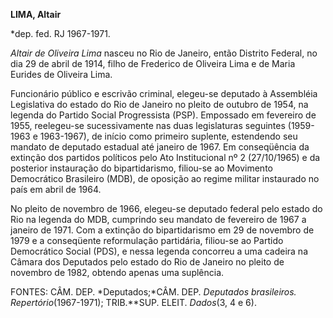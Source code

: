 **LIMA, Altair**

\*dep. fed. RJ 1967-1971.

*Altair de Oliveira Lima* nasceu no Rio de Janeiro, então Distrito
Federal, no dia 29 de abril de 1914, filho de Frederico de Oliveira Lima
e de Maria Eurides de Oliveira Lima.

Funcionário público e escrivão criminal, elegeu-se deputado à Assembléia
Legislativa do estado do Rio de Janeiro no pleito de outubro de 1954, na
legenda do Partido Social Progressista (PSP). Empossado em fevereiro de
1955, reelegeu-se sucessivamente nas duas legislaturas seguintes
(1959-1963 e 1963-1967), de início como primeiro suplente, estendendo
seu mandato de deputado estadual até janeiro de 1967. Em conseqüência da
extinção dos partidos políticos pelo Ato Institucional nº 2 (27/10/1965)
e da posterior instauração do bipartidarismo, filiou-se ao Movimento
Democrático Brasileiro (MDB), de oposição ao regime militar instaurado
no país em abril de 1964.

No pleito de novembro de 1966, elegeu-se deputado federal pelo estado do
Rio na legenda do MDB, cumprindo seu mandato de fevereiro de 1967 a
janeiro de 1971. Com a extinção do bipartidarismo em 29 de novembro de
1979 e a conseqüente reformulação partidária, filiou-se ao Partido
Democrático Social (PDS), e nessa legenda concorreu a uma cadeira na
Câmara dos Deputados pelo estado do Rio de Janeiro no pleito de novembro
de 1982, obtendo apenas uma suplência.

FONTES: CÂM. DEP. *Deputados;*CÂM. DEP. *Deputados brasileiros.
Repertório*(1967-1971); TRIB.**SUP. ELEIT. *Dados*(3, 4 e 6).
